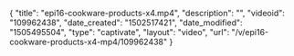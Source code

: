 {
    "title": "epi16-cookware-products-x4.mp4",
    "description": "",
    "videoid": "109962438",
    "date_created": "1502517421",
    "date_modified": "1505495504",
    "type": "captivate",
    "layout": "video",
    "url": "\/v\/epi16-cookware-products-x4-mp4\/109962438"
}